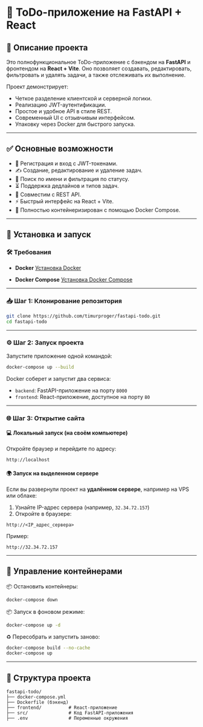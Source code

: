 # 📝 ToDo-приложение на FastAPI + React

## 🔧 Описание проекта

Это полнофункциональное ToDo-приложение с бэкендом на **FastAPI** и фронтендом на **React + Vite**. Оно позволяет создавать, редактировать, фильтровать и удалять задачи, а также отслеживать их выполнение.

Проект демонстрирует:

* Четкое разделение клиентской и серверной логики.
* Реализацию JWT-аутентификации.
* Простое и удобное API в стиле REST.
* Современный UI с отзывчивым интерфейсом.
* Упаковку через Docker для быстрого запуска.

---

## ✅ Основные возможности

* 🔐 Регистрация и вход с JWT-токенами.
* ✍️ Создание, редактирование и удаление задач.
* 🔎 Поиск по имени и фильтрация по статусу.
* ⏳ Поддержка дедлайнов и типов задач.
* 🧩 Совместим с REST API.
* ⚡ Быстрый интерфейс на React + Vite.
* 🐳 Полностью контейнеризирован с помощью Docker Compose.

---

## 🚀 Установка и запуск

### 🛠 Требования

* **Docker**
  [Установка Docker](https://www.docker.com/products/docker-desktop)

* **Docker Compose**
  [Установка Docker Compose](https://docs.docker.com/compose/install/)

---

### 📥 Шаг 1: Клонирование репозитория

```bash
git clone https://github.com/timurproger/fastapi-todo.git
cd fastapi-todo
```

---

### ⚙️ Шаг 2: Запуск проекта

Запустите приложение одной командой:

```bash
docker-compose up --build
```

Docker соберет и запустит два сервиса:

* `backend`: FastAPI-приложение на порту `8000`
* `frontend`: React-приложение, доступное на порту `80`

---

### 🌐 Шаг 3: Открытие сайта

#### 💻 Локальный запуск (на своём компьютере)

Откройте браузер и перейдите по адресу:

```
http://localhost
```

#### 🌍 Запуск на выделенном сервере

Если вы развернули проект на **удалённом сервере**, например на VPS или облаке:

1. Узнайте IP-адрес сервера (например, `32.34.72.157`)
2. Откройте в браузере:

```
http://<IP_адрес_сервера>
```

Пример:

```
http://32.34.72.157
```

---

## 🔄 Управление контейнерами

📦 Остановить контейнеры:

```bash
docker-compose down
```
📦 Запуск в фоновом режиме:
```bash
docker-compose up -d
```

♻️ Пересобрать и запустить заново:

```bash
docker-compose build --no-cache
docker-compose up
```

---

## 📁 Структура проекта

```
fastapi-todo/
├── docker-compose.yml
├── Dockerfile (бэкенд)
├── frontend/          # React-приложение
├── src/               # Код FastAPI-приложения
├── .env               # Переменные окружения
```
